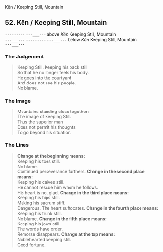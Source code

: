 Kên / Keeping Still, Mountain
## 52. Kên / Keeping Still, Mountain
``---------``
``---___---`` above _Kên_ Keeping Still, Mountain  
``---___---``
``---------``
``---___---`` below _Kên_ Keeping Still, Mountain  
``---___---``
### The Judgement
> Keeping Still. Keeping his back still  
 So that he no longer feels his body.  
 He goes into the courtyard  
 And does not see his people.  
 No blame.
### The Image
> Mountains standing close together:  
 The image of Keeping Still.  
 Thus the superior man  
 Does not permit his thoughts  
 To go beyond his situation.
### The Lines

 > **Change at the beginning means:**  
 Keeping his toes still.  
 No blame.  
 Continued perseverance furthers.
 > **Change in the second place means:**  
 Keeping his calves still.  
 He cannot rescue him whom he follows.  
 His heart is not glad.
 > **Change in the third place means:**  
 Keeping his hips still.  
 Making his sacrum stiff.  
 Dangerous. The heart suffocates.
 > **Change in the fourth place means:**  
 Keeping his trunk still.  
 No blame.
 > **Change in the fifth place means:**  
 Keeping his jaws still.  
 The words have order.  
 Remorse disappears.
 > **Change at the top means:**  
 Noblehearted keeping still.  
 Good fortune.



